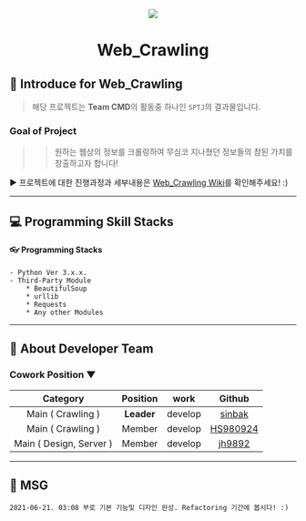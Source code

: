 <p align="center">
  <img src="https://github.com/Team-CMD/SPTJ_Web-Crawling/blob/main/src/docs/web-crawler.png"/>
</p>
<h1 align="center">Web_Crawling</h1>

## 📃 Introduce for Web_Crawling
  > 해당 프로젝트는 **Team CMD**의 활동중 하나인 `SPTJ`의 결과물입니다.
  ### Goal of Project
   >> 원하는 웹상의 정보를 크롤링하여 무심코 지나쳤던 정보들의 참된 가치를 창출하고자 합니다!

  ▶ 프로젝트에 대한 진행과정과 세부내용은 [Web_Crawling Wiki](https://github.com/Team-CMD/SPTJ_Web-Crawling/blob/main/wiki/Home.md)를 확인해주세요! :)
___ 
## 💻 Programming Skill Stacks
  #### 👓 Programming Stacks  
    - Python Ver 3.x.x.  
    - Third-Party Module
        * BeautifulSoup
        * urllib
        * Requests
        * Any other Modules
___ 
## 💼 About Developer Team
  ### Cowork Position ▼
   | Category | Position | work | Github |  
   | :-----: | :-----: | :-----: | :----: |
   | Main ( Crawling ) | **Leader** | develop | [sinbak](https://github.com/sinbak) |  
   | Main ( Crawling ) | Member | develop | [HS980924](https://github.com/HS98094) |  
   | Main ( Design, Server ) | Member | develop | [jh9892](https://github.com/jh9892) |  
   

___

## 🤝 MSG
    2021-06-21. 03:08 부로 기본 기능및 디자인 완성. Refactoring 기간에 봅시다! :)